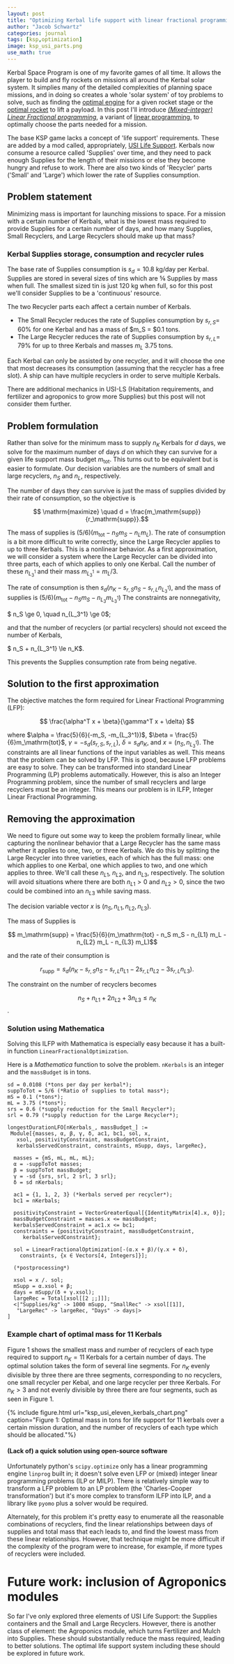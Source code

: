 ```yaml
---
layout: post
title: "Optimizing Kerbal life support with linear fractional programming"
author: "Jacob Schwartz"
categories: journal
tags: [ksp,optimization]
image: ksp_usi_parts.png
use_math: true
---
```


Kerbal Space Program is one of my favorite games of all time. 
It allows the player to build and fly rockets on missions all around the Kerbal solar system.
It simplies many of the detailed complexities of planning space missions, and in doing so creates
a whole 'solar system' of toy problems to solve, such as finding the [optimal engine](https://meithan.net/KSP/engines/) for a given rocket stage or the [optimal rocket](https://garycourt.github.io/korc/) to lift a payload.
In this post I'll introduce [*(Mixed-integer) Linear Fractional programming*](https://en.wikipedia.org/wiki/Linear-fractional_programming), a variant of [linear programming](https://en.wikipedia.org/wiki/Linear_programming), to optimally choose the parts needed for a mission.

The base KSP game lacks a concept of 'life support' requirements. 
These are added by a mod called, appropriately, [USI Life Support](https://github.com/UmbraSpaceIndustries/USI-LS/wiki).
Kerbals now consume a resource called 'Supplies' over time, and they need to pack enough Supplies for the length of their missions or else they become hungry and refuse to work.
There are also two kinds of 'Recycler' parts ('Small' and 'Large') which lower the rate of Supplies consumption.

## Problem statement
Minimizing mass is important for launching missions to space.
For a mission with a certain number of Kerbals, what is the lowest mass required to provide Supplies for a certain number of days, and how many Supplies, Small Recyclers, and Large Recyclers should make up that mass?

### Kerbal Supplies storage, consumption and recycler rules

The base rate of Supplies consumption is $s_d = 10.8$ kg/day per Kerbal.
Supplies are stored in several sizes of tins which are ⅚ Supplies by mass when full. The smallest sized tin is just 120 kg when full, so for this post we'll consider Supplies to be a 'continuous' resource.

The two Recycler parts each affect a certain number of Kerbals.
* The Small Recycler reduces the rate of Supplies consumption by $s_{r,S} =$ 60% for one Kerbal and has a mass of $m_S = $0.1 tons.
* The Large Recycler reduces the rate of Supplies consumption by $s_{r,L} =$ 79% for up to three Kerbals and masses $m_L$ 3.75 tons.

Each Kerbal can only be assisted by one recycler, and it will choose the one that most decreases its consumption (assuming that the recycler has a free slot). A ship can have multiple recyclers in order to serve multiple Kerbals.

There are additional mechanics in USI-LS (Habitation requirements, and fertilizer and agroponics to grow more Supplies) but this post will not consider them further.

## Problem formulation
Rather than solve for the minimum mass to supply $n_K$ Kerbals for $d$ days, we solve for the maximum number of days $d$ on which they can survive for a given life support mass budget $m_\mathrm{tot}$. This turns out to be equivalent but is easier to formulate. Our decision variables are the numbers of small and large recyclers, $n_S$ and $n_L$, respectively.

The number of days they can survive is just the mass of supplies divided by their rate of consumption, so the objective is

$$ \mathrm{maximize} \quad d = \frac{m_\mathrm{supp}}{r_\mathrm{supp}}.$$

The mass of supplies is $(5/6)(m_\mathrm{tot} - n_S m_S - n_L m_L)$.
The rate of consumption is a bit more difficult to write correctly, since the Large Recycler applies to up to three Kerbals. This is a nonlinear behavior. As a first approximation, we will consider a system where the Large Recycler can be divided into three parts, each of which applies to only one Kerbal. Call the number of these $n_{L_3^1}$ and their mass $m_{L_3^1} = m_{L} / 3$.

The rate of consumption is then $s_d (n_K - s_{r,S} n_S - s_{r,L} n_{L_3^1})$, and the mass of supplies is
$(5/6)(m_\mathrm{tot} - n_S m_S - n_{L_3} m_{L_3^1})$
The constraints are nonnegativity,

$ n_S \ge 0, \quad n_{L_3^1} \ge 0$;

and that the number of recyclers (or partial recyclers) should not exceed the number of Kerbals, 

$ n_S + n_{L_3^1} \le n_K$.

This prevents the Supplies consumption rate from being negative.

## Solution to the first approximation

The objective matches the form required for Linear Fractional Programming (LFP):

$$ \frac{\alpha^T x + \beta}{\gamma^T x + \delta} $$

where $\alpha = \frac{5}{6}(-m_S, -m_{L_3^1})$, $\beta = \frac{5}{6}m_\mathrm{tot}$, $\gamma = -s_d \left(s_{r,S}, s_{r,L}\right)$, $\delta = s_d n_K$, and $x = (n_S, n_{L_3^1})$.
The constraints are all linear functions of the input variables as well. This means that the problem can be solved by LFP.
This is good, because LFP problems are easy to solve. They can be transformed into standard Linear Programming (LP) problems automatically.
However, this is also an Integer Programming problem, since the number of small recyclers and large recyclers must be an integer.
This means our problem is in ILFP, Integer Linear Fractional Programming.

## Removing the approximation

We need to figure out some way to keep the problem formally linear, while capturing the nonlinear behavior that a Large Recycler has the same mass whether it applies to one, two, or three Kerbals.
We do this by splitting the Large Recycler into three varieties, each of which has the full mass: one which applies to one Kerbal, one which applies to two, and one which applies to three. We'll call these $n_{L1}$, $n_{L2}$, and $n_{L3}$, respectively. The solution will avoid situations where there are both $n_{L1} > 0$ and $n_{L2} > 0$, since the two could be combined into an $n_{L3}$ while saving mass.

The decision variable vector $x$ is $\left(n_S, n_{L1}, n_{L2}, n_{L3}\right)$.

The mass of Supplies is

$$ m_\mathrm{supp} = \frac{5}{6}(m_\mathrm{tot} - n_S m_S - n_{L1} m_L - n_{L2} m_L - n_{L3} m_L)$$

and the rate of their consumption is 

$$ r_\mathrm{supp} = s_d \left(n_K - s_{r,S} n_S - s_{r,L} n_{L1} - 2 s_{r,L} n_{L2} - 3 s_{r,L} n_{L3}\right).$$

The constraint on the number of recyclers becomes

$$ n_S + n_{L1} + 2 n_{L2} + 3 n_{L3} \le n_K $$.

### Solution using Mathematica

Solving this ILFP with Mathematica is especially easy because it has a built-in function `LinearFractionalOptimization`.

Here is a *Mathematica* function to solve the problem. `nKerbals` is an integer and the `massBudget` is in tons.

```
sd = 0.0108 (*tons per day per kerbal*);
suppToTot = 5/6 (*Ratio of supplies to total mass*);
mS = 0.1 (*tons*);
mL = 3.75 (*tons*);
srs = 0.6 (*supply reduction for the Small Recycler*);
srl = 0.79 (*supply reduction for the Large Recycler*);

longestDurationLFO[nKerbals_, massBudget_] := 
 Module[{masses, α, β, γ, δ, ac1, bc1, sol, x, 
   xsol, positivityConstraint, massBudgetConstraint, 
   kerbalsServedConstraint, constraints, mSupp, days, largeRec}, 

  masses = {mS, mL, mL, mL};
  α = -suppToTot masses;
  β = suppToTot massBudget;
  γ = -sd {srs, srl, 2 srl, 3 srl};
  δ = sd nKerbals;

  ac1 = {1, 1, 2, 3} (*kerbals served per recycler*);
  bc1 = nKerbals;
  
  positivityConstraint = VectorGreaterEqual[{IdentityMatrix[4].x, 0}];
  massBudgetConstraint = masses.x <= massBudget;
  kerbalsServedConstraint = ac1.x <= bc1;
  constraints = {positivityConstraint, massBudgetConstraint, 
     kerbalsServedConstraint};
  
  sol = LinearFractionalOptimization[-(α.x + β)/(γ.x + δ),
    constraints, {x ∈ Vectors[4, Integers]}];

  (*postprocessing*)
  
  xsol = x /. sol;
  mSupp = α.xsol + β;
  days = mSupp/(δ + γ.xsol);
  largeRec = Total[xsol[[2 ;;]]];
  <|"Supplies/kg" -> 1000 mSupp, "SmallRec" -> xsol[[1]], 
   "LargeRec" -> largeRec, "Days" -> days|>
]
```

### Example chart of optimal mass for 11 Kerbals

Figure 1 shows the smallest mass and number of recyclers of each type required to support $n_K = 11$ Kerbals for a certain number of days. The optimal solution takes the form of several line segments. For $n_K$ evenly divisible by three there are three segments, corresponding to no recyclers, one small recycler per Kebal, and one large recycler per three Kerbals. For $n_K > 3$ and not evenly divisible by three there are four segments, such as seen in Figure 1.

{% include figure.html url="ksp_usi_eleven_kerbals_chart.png" 
caption="Figure 1: Optimal mass in tons for life support for 11 kerbals over a certain mission duration, and the number of recyclers of each type which should be allocated."%} 

#### (Lack of) a quick solution using open-source software

Unfortunately python's `scipy.optimize` only has a linear programming engine `linprog` built in; it doesn't solve even LFP or (mixed) integer linear programming problems (ILP or MILP).
There is relatively simple way to transform a LFP problem to an LP problem (the 'Charles-Cooper transformation') but it's more complex to transform ILFP into ILP, and a library like `pyomo` plus a solver would be required.

Alternately, for this problem it's pretty easy to enumerate all the reasonable combinations of recyclers, find the linear relationships between days of supplies and total mass that each leads to, and find the lowest mass from these linear relationships. 
However, that technique might be more difficult if the complexity of the program were to increase, for example, if more types of recyclers were included.

# Future work: inclusion of Agroponics modules
So far I've only explored three elements of USI Life Support: the Supplies containers and the Small and Large Recyclers. However, there is another class of element: the Agroponics module, which turns Fertilizer and Mulch into Supplies. These should substantially reduce the mass required, leading to better solutions. The optimal life support system including these should be explored in future work.
